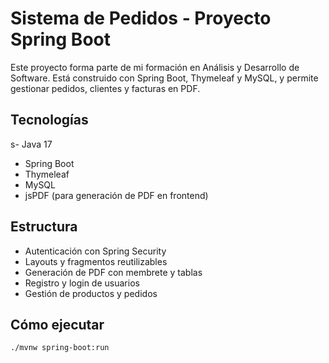 # Sistema de Pedidos - Proyecto Spring Boot

Este proyecto forma parte de mi formación en Análisis y Desarrollo de Software. Está construido con Spring Boot, Thymeleaf y MySQL, y permite gestionar pedidos, clientes y facturas en PDF.

## Tecnologías
s- Java 17
- Spring Boot
- Thymeleaf
- MySQL
- jsPDF (para generación de PDF en frontend)

## Estructura
- Autenticación con Spring Security
- Layouts y fragmentos reutilizables
- Generación de PDF con membrete y tablas
- Registro y login de usuarios
- Gestión de productos y pedidos



## Cómo ejecutar
```bash
./mvnw spring-boot:run